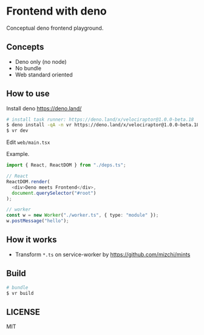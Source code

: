 # Frontend with deno

Conceptual deno frontend playground.

## Concepts

- Deno only (no node)
- No bundle
- Web standard oriented

## How to use

Install deno https://deno.land/

```bash
# install task runner: https://deno.land/x/velociraptor@1.0.0-beta.18
$ deno install -qA -n vr https://deno.land/x/velociraptor@1.0.0-beta.18/cli.ts
$ vr dev
```

Edit `web/main.tsx`

Example.

```ts
import { React, ReactDOM } from "./deps.ts";

// React
ReactDOM.render(
  <div>Deno meets Frontend</div>,
  document.querySelector("#root")
);

// worker
const w = new Worker("./worker.ts", { type: "module" });
w.postMessage("hello");
```

## How it works

- Transform `*.ts` on service-worker by https://github.com/mizchi/mints

## Build

```bash
# bundle
$ vr build
```

## LICENSE

MIT

